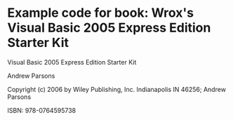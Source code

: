 # Example code for book: Wrox's Visual Basic 2005 Express Edition Starter Kit

Visual Basic 2005 Express Edition Starter Kit

Andrew Parsons

Copyright (c) 2006 by Wiley Publishing, Inc. Indianapolis IN 46256; Andrew Parsons

ISBN: 978-0764595738